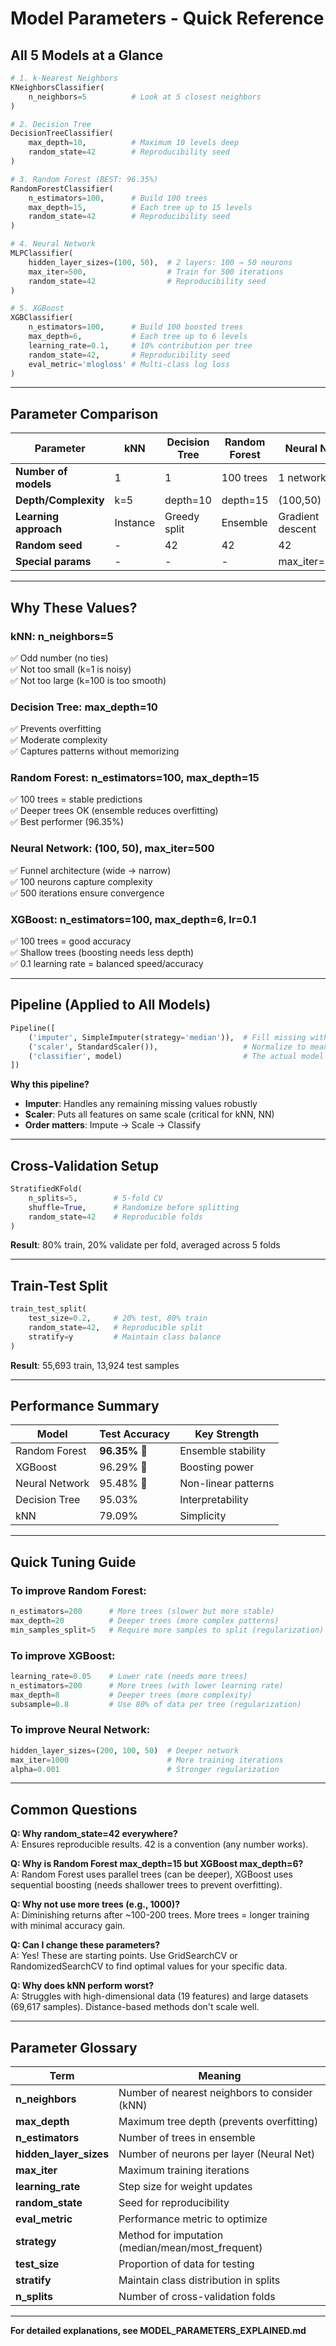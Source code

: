 # Model Parameters - Quick Reference

## All 5 Models at a Glance

```python
# 1. k-Nearest Neighbors
KNeighborsClassifier(
    n_neighbors=5          # Look at 5 closest neighbors
)

# 2. Decision Tree
DecisionTreeClassifier(
    max_depth=10,          # Maximum 10 levels deep
    random_state=42        # Reproducibility seed
)

# 3. Random Forest (BEST: 96.35%)
RandomForestClassifier(
    n_estimators=100,      # Build 100 trees
    max_depth=15,          # Each tree up to 15 levels
    random_state=42        # Reproducibility seed
)

# 4. Neural Network
MLPClassifier(
    hidden_layer_sizes=(100, 50),  # 2 layers: 100 → 50 neurons
    max_iter=500,                  # Train for 500 iterations
    random_state=42                # Reproducibility seed
)

# 5. XGBoost
XGBClassifier(
    n_estimators=100,      # Build 100 boosted trees
    max_depth=6,           # Each tree up to 6 levels
    learning_rate=0.1,     # 10% contribution per tree
    random_state=42,       # Reproducibility seed
    eval_metric='mlogloss' # Multi-class log loss
)
```

---

## Parameter Comparison

| Parameter | kNN | Decision Tree | Random Forest | Neural Net | XGBoost |
|-----------|-----|---------------|---------------|------------|---------|
| **Number of models** | 1 | 1 | 100 trees | 1 network | 100 trees |
| **Depth/Complexity** | k=5 | depth=10 | depth=15 | (100,50) | depth=6 |
| **Learning approach** | Instance | Greedy split | Ensemble | Gradient descent | Boosting |
| **Random seed** | - | 42 | 42 | 42 | 42 |
| **Special params** | - | - | - | max_iter=500 | lr=0.1 |

---

## Why These Values?

### kNN: n_neighbors=5
✅ Odd number (no ties)  
✅ Not too small (k=1 is noisy)  
✅ Not too large (k=100 is too smooth)

### Decision Tree: max_depth=10
✅ Prevents overfitting  
✅ Moderate complexity  
✅ Captures patterns without memorizing

### Random Forest: n_estimators=100, max_depth=15
✅ 100 trees = stable predictions  
✅ Deeper trees OK (ensemble reduces overfitting)  
✅ Best performer (96.35%)

### Neural Network: (100, 50), max_iter=500
✅ Funnel architecture (wide → narrow)  
✅ 100 neurons capture complexity  
✅ 500 iterations ensure convergence

### XGBoost: n_estimators=100, max_depth=6, lr=0.1
✅ 100 trees = good accuracy  
✅ Shallow trees (boosting needs less depth)  
✅ 0.1 learning rate = balanced speed/accuracy

---

## Pipeline (Applied to All Models)

```python
Pipeline([
    ('imputer', SimpleImputer(strategy='median')),  # Fill missing with median
    ('scaler', StandardScaler()),                   # Normalize to mean=0, std=1
    ('classifier', model)                           # The actual model
])
```

**Why this pipeline?**
- **Imputer**: Handles any remaining missing values robustly
- **Scaler**: Puts all features on same scale (critical for kNN, NN)
- **Order matters**: Impute → Scale → Classify

---

## Cross-Validation Setup

```python
StratifiedKFold(
    n_splits=5,        # 5-fold CV
    shuffle=True,      # Randomize before splitting
    random_state=42    # Reproducible folds
)
```

**Result**: 80% train, 20% validate per fold, averaged across 5 folds

---

## Train-Test Split

```python
train_test_split(
    test_size=0.2,     # 20% test, 80% train
    random_state=42,   # Reproducible split
    stratify=y         # Maintain class balance
)
```

**Result**: 55,693 train, 13,924 test samples

---

## Performance Summary

| Model | Test Accuracy | Key Strength |
|-------|---------------|--------------|
| Random Forest | **96.35%** 🥇 | Ensemble stability |
| XGBoost | 96.29% 🥈 | Boosting power |
| Neural Network | 95.48% 🥉 | Non-linear patterns |
| Decision Tree | 95.03% | Interpretability |
| kNN | 79.09% | Simplicity |

---

## Quick Tuning Guide

### To improve Random Forest:
```python
n_estimators=200      # More trees (slower but more stable)
max_depth=20          # Deeper trees (more complex patterns)
min_samples_split=5   # Require more samples to split (regularization)
```

### To improve XGBoost:
```python
learning_rate=0.05    # Lower rate (needs more trees)
n_estimators=200      # More trees (with lower learning rate)
max_depth=8           # Deeper trees (more complexity)
subsample=0.8         # Use 80% of data per tree (regularization)
```

### To improve Neural Network:
```python
hidden_layer_sizes=(200, 100, 50)  # Deeper network
max_iter=1000                      # More training iterations
alpha=0.001                        # Stronger regularization
```

---

## Common Questions

**Q: Why random_state=42 everywhere?**  
A: Ensures reproducible results. 42 is a convention (any number works).

**Q: Why is Random Forest max_depth=15 but XGBoost max_depth=6?**  
A: Random Forest uses parallel trees (can be deeper), XGBoost uses sequential boosting (needs shallower trees to prevent overfitting).

**Q: Why not use more trees (e.g., 1000)?**  
A: Diminishing returns after ~100-200 trees. More trees = longer training with minimal accuracy gain.

**Q: Can I change these parameters?**  
A: Yes! These are starting points. Use GridSearchCV or RandomizedSearchCV to find optimal values for your specific data.

**Q: Why does kNN perform worst?**  
A: Struggles with high-dimensional data (19 features) and large datasets (69,617 samples). Distance-based methods don't scale well.

---

## Parameter Glossary

| Term | Meaning |
|------|---------|
| **n_neighbors** | Number of nearest neighbors to consider (kNN) |
| **max_depth** | Maximum tree depth (prevents overfitting) |
| **n_estimators** | Number of trees in ensemble |
| **hidden_layer_sizes** | Number of neurons per layer (Neural Net) |
| **max_iter** | Maximum training iterations |
| **learning_rate** | Step size for weight updates |
| **random_state** | Seed for reproducibility |
| **eval_metric** | Performance metric to optimize |
| **strategy** | Method for imputation (median/mean/most_frequent) |
| **test_size** | Proportion of data for testing |
| **stratify** | Maintain class distribution in splits |
| **n_splits** | Number of cross-validation folds |

---

**For detailed explanations, see MODEL_PARAMETERS_EXPLAINED.md**
